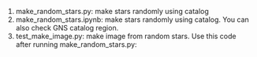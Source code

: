 1. make_random_stars.py: make stars randomly using catalog 
2. make_random_stars.ipynb: make stars randomly using catalog. You can also check GNS catalog region.  
3. test_make_image.py: make image from random stars. Use this code after running make_random_stars.py:
